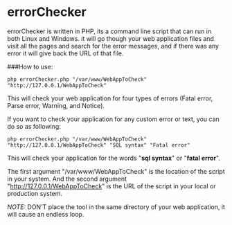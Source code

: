 errorChecker
============

errorChecker is written in PHP, its a command line script that can run in both Linux and Windows. it will go though your web application files and visit all the pages and search for the error messages, and if there was any error it will give back the URL of that file.



###How to use:
```
php errorChecker.php "/var/www/WebAppToCheck" "http://127.0.0.1/WebAppToCheck"
```
This will check your web application for four types of errors (Fatal error, Parse error, Warning, and Notice).


If you want to check your application for any custom error or text, you can do so as following:
```
php errorChecker.php "/var/www/WebAppToCheck" "http://127.0.0.1/WebAppToCheck" "SQL syntax" "Fatal error"
```
This will check your application for the words "**sql syntax**" or "**fatal error**".

The first argument "/var/www/WebAppToCheck" is the location of the script in your system.
And the second argument "http://127.0.0.1/WebAppToCheck" is the URL of the script in your local or production system.


*NOTE:* DON'T place the tool in the same directory of your web application, it will cause an endless loop.

